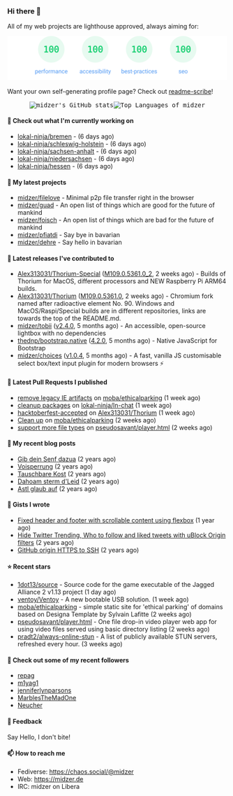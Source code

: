 ### Hi there 👋

All of my web projects are lighthouse approved, always aiming for:

<p align="center">
  <kbd><img src="https://github.com/midzer/midzer/blob/master/lighthouse.svg" alt="Lighthouse score 100s"></kbd>
</p>

Want your own self-generating profile page? Check out [readme-scribe](https://github.com/muesli/readme-scribe)!

<p align="center">
  <kbd><img src="https://github-readme-stats.vercel.app/api?username=midzer&show_icons=true&hide_title=true&hide_border=true&theme=tokyonight" alt="midzer's GitHub stats"><img height="165" src="https://github-readme-stats.vercel.app/api/top-langs/?username=midzer&layout=compact&langs_count=8&hide_border=true&theme=tokyonight" alt="Top Languages of midzer"></kbd>
</p>

#### 👷 Check out what I'm currently working on

- [lokal-ninja/bremen](https://github.com/lokal-ninja/bremen) -  (6 days ago)
- [lokal-ninja/schleswig-holstein](https://github.com/lokal-ninja/schleswig-holstein) -  (6 days ago)
- [lokal-ninja/sachsen-anhalt](https://github.com/lokal-ninja/sachsen-anhalt) -  (6 days ago)
- [lokal-ninja/niedersachsen](https://github.com/lokal-ninja/niedersachsen) -  (6 days ago)
- [lokal-ninja/hessen](https://github.com/lokal-ninja/hessen) -  (6 days ago)

#### 🌱 My latest projects

- [midzer/filelove](https://github.com/midzer/filelove) - Minimal p2p file transfer right in the browser
- [midzer/guad](https://github.com/midzer/guad) - An open list of things which are good for the future of mankind
- [midzer/foisch](https://github.com/midzer/foisch) - An open list of things which are bad for the future of mankind
- [midzer/pfiatdi](https://github.com/midzer/pfiatdi) - Say bye in bavarian
- [midzer/dehre](https://github.com/midzer/dehre) - Say hello in bavarian

#### 🔭 Latest releases I've contributed to

- [Alex313031/Thorium-Special](https://github.com/Alex313031/Thorium-Special) ([M109.0.5361.0_2](https://github.com/Alex313031/Thorium-Special/releases/tag/M109.0.5361.0_2), 2 weeks ago) - Builds of Thorium for MacOS, different processors and NEW Raspberry Pi ARM64 builds.
- [Alex313031/Thorium](https://github.com/Alex313031/Thorium) ([M109.0.5361.0](https://github.com/Alex313031/Thorium/releases/tag/M109.0.5361.0), 2 weeks ago) - Chromium fork named after radioactive element No. 90. Windows and MacOS/Raspi/Special builds are in different repositories, links are towards the top of the README.md.
- [midzer/tobii](https://github.com/midzer/tobii) ([v2.4.0](https://github.com/midzer/tobii/releases/tag/v2.4.0), 5 months ago) - An accessible, open-source lightbox with no dependencies
- [thednp/bootstrap.native](https://github.com/thednp/bootstrap.native) ([4.2.0](https://github.com/thednp/bootstrap.native/releases/tag/4.2.0), 5 months ago) - Native JavaScript for Bootstrap
- [midzer/choices](https://github.com/midzer/choices) ([v1.0.4](https://github.com/midzer/choices/releases/tag/v1.0.4), 5 months ago) - A fast, vanilla JS customisable select box/text input plugin for modern browsers ⚡

#### 🔨 Latest Pull Requests I published

- [remove legacy IE artifacts](https://github.com/moba/ethicalparking/pull/2) on [moba/ethicalparking](https://github.com/moba/ethicalparking) (1 week ago)
- [cleanup packages](https://github.com/lokal-ninja/ln-chat/pull/1) on [lokal-ninja/ln-chat](https://github.com/lokal-ninja/ln-chat) (1 week ago)
- [hacktoberfest-accepted](https://github.com/Alex313031/Thorium/pull/89) on [Alex313031/Thorium](https://github.com/Alex313031/Thorium) (1 week ago)
- [Clean up](https://github.com/moba/ethicalparking/pull/1) on [moba/ethicalparking](https://github.com/moba/ethicalparking) (2 weeks ago)
- [support more file types](https://github.com/pseudosavant/player.html/pull/22) on [pseudosavant/player.html](https://github.com/pseudosavant/player.html) (2 weeks ago)

#### 📜 My recent blog posts

- [Gib dein Senf dazua](https://ampergai.de/2021/02/001/) (2 years ago)
- [Voisperrung](https://ampergai.de/2020/08/001/) (2 years ago)
- [Tauschbare Kost](https://ampergai.de/2020/04/001/) (2 years ago)
- [Dahoam sterm d&#39;Leid](https://ampergai.de/2020/03/001/) (2 years ago)
- [Astl glaub auf](https://ampergai.de/2020/02/001/) (2 years ago)

#### 📓 Gists I wrote

- [Fixed header and footer with scrollable content using flexbox](https://gist.github.com/3893ce8c0bec6f805ec1a7bb3269775d) (1 year ago)
- [Hide Twitter Trending, Who to follow and liked tweets with uBlock Origin filters](https://gist.github.com/1afc39bdf5adbfe0020d1c2212b76b87) (2 years ago)
- [GitHub origin HTTPS to SSH](https://gist.github.com/3ceba8ad7d956e02d9e920b121d8d059) (2 years ago)

#### ⭐ Recent stars

- [1dot13/source](https://github.com/1dot13/source) - Source code for the game executable of the Jagged Alliance 2 v1.13 project (1 day ago)
- [ventoy/Ventoy](https://github.com/ventoy/Ventoy) - A new bootable USB solution. (1 week ago)
- [moba/ethicalparking](https://github.com/moba/ethicalparking) - simple static site for &#39;ethical parking&#39; of domains based on Designa Template by Sylvain Lafitte (2 weeks ago)
- [pseudosavant/player.html](https://github.com/pseudosavant/player.html) - One file drop-in video player web app for using video files served using basic directory listing (2 weeks ago)
- [pradt2/always-online-stun](https://github.com/pradt2/always-online-stun) - A list of publicly available STUN servers, refreshed every hour. (3 weeks ago)

#### 👯 Check out some of my recent followers

- [repag](https://github.com/repag)
- [m1yag1](https://github.com/m1yag1)
- [jenniferlynparsons](https://github.com/jenniferlynparsons)
- [MarblesTheMadOne](https://github.com/MarblesTheMadOne)
- [Neucher](https://github.com/Neucher)

#### 💬 Feedback

Say Hello, I don't bite!

#### 📫 How to reach me

- Fediverse: https://chaos.social/@midzer
- Web: https://midzer.de
- IRC: midzer on Libera
